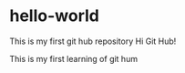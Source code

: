 # hello-world
This is my first git hub repository
Hi Git Hub!

This is my first learning of git hum
